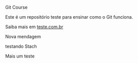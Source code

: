 Git Course

Este é um repositório teste para ensinar como o Git funciona.

Saiba mais em [teste.com.br](http:\\teste.com.br)

Nova mendagem 

testando Stach

Mais um teste 